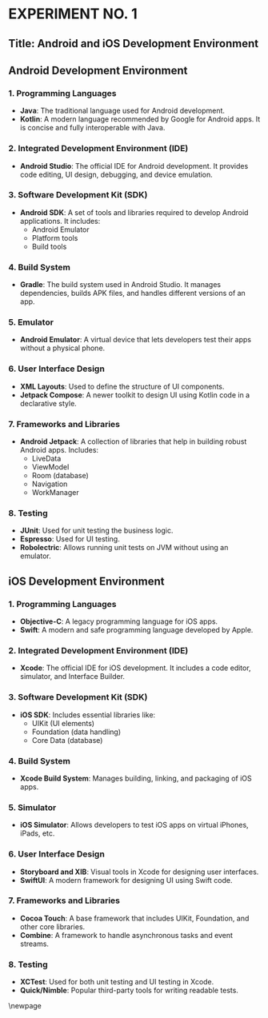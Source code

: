 # EXPERIMENT NO. 1
## Title: Android and iOS Development Environment
## Android Development Environment
### 1. Programming Languages
- **Java**: The traditional language used for Android development.
- **Kotlin**: A modern language recommended by Google for Android apps. It is concise and fully interoperable with Java.
### 2. Integrated Development Environment (IDE)
- **Android Studio**: The official IDE for Android development. It provides code editing, UI design, debugging, and device emulation.
### 3. Software Development Kit (SDK)
- **Android SDK**: A set of tools and libraries required to develop Android applications. It includes:
  - Android Emulator
  - Platform tools
  - Build tools
### 4. Build System
- **Gradle**: The build system used in Android Studio. It manages dependencies, builds APK files, and handles different versions of an app.
### 5. Emulator
- **Android Emulator**: A virtual device that lets developers test their apps without a physical phone.
### 6. User Interface Design
- **XML Layouts**: Used to define the structure of UI components.
- **Jetpack Compose**: A newer toolkit to design UI using Kotlin code in a declarative style.
### 7. Frameworks and Libraries
- **Android Jetpack**: A collection of libraries that help in building robust Android apps. Includes:
  - LiveData
  - ViewModel
  - Room (database)
  - Navigation
  - WorkManager
### 8. Testing
- **JUnit**: Used for unit testing the business logic.
- **Espresso**: Used for UI testing.
- **Robolectric**: Allows running unit tests on JVM without using an emulator.
## iOS Development Environment
### 1. Programming Languages
- **Objective-C**: A legacy programming language for iOS apps.
- **Swift**: A modern and safe programming language developed by Apple.

### 2. Integrated Development Environment (IDE)
- **Xcode**: The official IDE for iOS development. It includes a code editor, simulator, and Interface Builder.

### 3. Software Development Kit (SDK)
- **iOS SDK**: Includes essential libraries like:
  - UIKit (UI elements)
  - Foundation (data handling)
  - Core Data (database)

### 4. Build System
- **Xcode Build System**: Manages building, linking, and packaging of iOS apps.

### 5. Simulator
- **iOS Simulator**: Allows developers to test iOS apps on virtual iPhones, iPads, etc.

### 6. User Interface Design
- **Storyboard and XIB**: Visual tools in Xcode for designing user interfaces.
- **SwiftUI**: A modern framework for designing UI using Swift code.

### 7. Frameworks and Libraries
- **Cocoa Touch**: A base framework that includes UIKit, Foundation, and other core libraries.
- **Combine**: A framework to handle asynchronous tasks and event streams.

### 8. Testing
- **XCTest**: Used for both unit testing and UI testing in Xcode.
- **Quick/Nimble**: Popular third-party tools for writing readable tests.

\newpage

